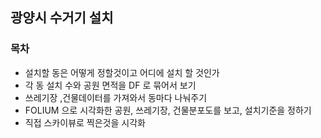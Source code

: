 ## 광양시 수거기 설치

### 목차
+ 설치할 동은 어떻게 정할것이고 어디에 설치 할 것인가
+ 각 동 설치 수와 공원 면적을 DF 로 묶어서 보기
+ 쓰레기장 ,건물데이터를 가져와서 동마다 나눠주기
+ FOLIUM 으로 시각화한 공원, 쓰레기장, 건물분포도를 보고, 설치기준을 정하기
+ 직접 스카이뷰로 찍은것을 시각화
